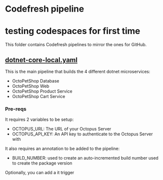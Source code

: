 # Codefresh pipeline
# testing codespaces for first time

This folder contains Codefresh pipelines to mirror the ones for GitHub.

## [dotnet-core-local.yaml](dotnet-core-local.yaml)
This is the main pipeline that builds the 4 different dotnet microservices:

* OctoPetShop Database
* OctoPetShop Web
* OctoPetShop Product Service
* OctoPetShop Cart Service

### Pre-reqs
It requires 2 variables to be setup:
* OCTOPUS_URL: The URL of your Octopus Server
* OCTOPUS_API_KEY: An API key to authenticate to the Octopus Server with

It also requires an annotation to be added to the pipeline:
* BUILD_NUMBER: used to create an auto-incremented build number used to create the package version

Optionally, you can add a it trigger
